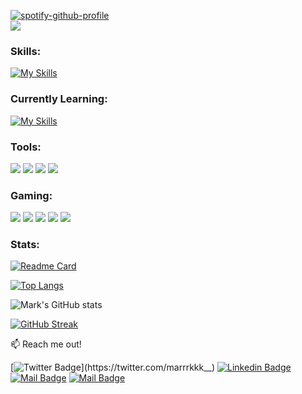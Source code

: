 [![spotify-github-profile](https://spotify-github-profile.vercel.app/api/view?uid=31g6pxuqjgldbv3fu6mnlzu45jpq&cover_image=true&theme=default&bar_color=53b14f&bar_color_cover=false)](https://github.com/kittinan/spotify-github-profile)<br>
<a href="https://discord.com/users/81440609602201193" target="_blank"> <img src="https://discord.c99.nl/widget/theme-1/814406096022011934.png"/></a><br>

<h3 align="left">Skills:</h3>

[![My Skills](https://skillicons.dev/icons?i=html,css,js,python)](https://github.com/marrrkkk/marrrkkk)

<h3 align="left">Currently Learning:</h3>

[![My Skills](https://skillicons.dev/icons?i=cpp,nodejs,ps)](https://github.com/marrrkkk/marrrkkk)

<h3 align="left">Tools:</h3>
<a href="https://code.visualstudio.com"><img src="https://img.shields.io/badge/Visual%20Studio%20Code-0078d7.svg?style=for-the-badge&logo=visual-studio-code&logoColor=white"></a>
<a href="https://www.google.com/chrome/"><img src="https://img.shields.io/badge/Google%20Chrome-4285F4?style=for-the-badge&logo=GoogleChrome&logoColor=white"></a>
<a href="https://www.opera.com/gx"><img src="https://img.shields.io/badge/Opera-FF1B2D?style=for-the-badge&logo=Opera&logoColor=white"></a>
<a href="https://www.microsoft.com/software-download/windows11"><img src="https://img.shields.io/badge/Windows%2011-%230079d5.svg?style=for-the-badge&logo=Windows%2011&logoColor=white"></a>

<h3 align="left">Gaming:</h3>
<a href="https://www.blizzard.com/en-us/"><img src="https://img.shields.io/badge/battle.net-%2300AEFF.svg?style=for-the-badge&logo=battle.net&logoColor=white"><a>
<a href="https://store.epicgames.com/en-US/"><img src="https://img.shields.io/badge/epicgames-%23313131.svg?style=for-the-badge&logo=epicgames&logoColor=white"></a>
<a href="https://www.riotgames.com/en"><img src="https://img.shields.io/badge/riotgames-D32936.svg?style=for-the-badge&logo=riotgames&logoColor=white"><a>
<a href="https://steamcommunity.com/id/marrrkkk/"><img src="https://img.shields.io/badge/steam-%23000000.svg?style=for-the-badge&logo=steam&logoColor=white"></a>
<a href="https://www.ubisoft.com/en-gb/"><img src="https://img.shields.io/badge/Ubisoft-%23F5F5F5.svg?style=for-the-badge&logo=Ubisoft&logoColor=black"></a>

<h3>Stats:</h3>

[![Readme Card](https://github-readme-stats.vercel.app/api/pin/?username=marrrkkk&theme=tokyonight&repo=SnipeBot)](https://github.com/marrrkkk/SnipeBot)

[![Top Langs](https://github-readme-stats.vercel.app/api/top-langs/?username=marrrkkk&theme=tokyonight&layout=compact)](https://github.com/marrrkkk/marrrkkk)

![Mark's GitHub stats](https://github-readme-stats.vercel.app/api?username=marrrkkk&theme=tokyonight&show_icons=true)

[![GitHub Streak](https://streak-stats.demolab.com?user=marrrkkk&theme=tokyonight)](https://git.io/streak-stats)

:mailbox: Reach me out!

[![Twitter Badge](https://img.shields.io/badge/-@marrrkkk__-1ca0f1?style=flat&labelColor=1ca0f1&logo=twitter&logoColor=white&link=https://twitter.com/marrrkkk__)](https://twitter.com/marrrkkk__) [![Linkedin Badge](https://img.shields.io/badge/-Mark_Louie-0e76a8?style=flat&labelColor=0e76a8&logo=linkedin&logoColor=white)](https://www.linkedin.com/in/mark-louie-alvarez-b90162257/) [![Mail Badge](https://img.shields.io/badge/-@marklouiealvarez_-e84393?style=flat&labelColor=e84393&logo=instagram&logoColor=white)](https://instagram.com/marklouiealvarez_) [![Mail Badge](https://img.shields.io/badge/-definitelynotmark13-c0392b?style=flat&labelColor=c0392b&logo=gmail&logoColor=white)](mailto:definitelynotmark13@gmail.com)

